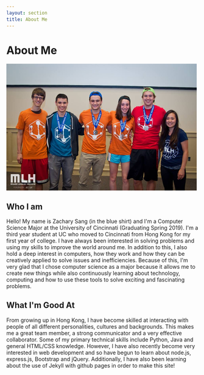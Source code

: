 ```yaml
---
layout: section
title: About Me
---
```


# About Me

<img class="no-mobile" src="web-dist/images/Hackathon_Pic.jpg" align="center" width="500"/>

## Who I am
Hello! My name is Zachary Sang (in the blue shirt) and I'm a Computer Science Major at the 
University of Cincinnati (Graduating Spring 2019). I'm a third year student at UC who moved to 
Cincinnati from Hong Kong for my first year of college. I have always been interested in solving 
problems and using my skills to improve the world around me. In addition to this, I also hold a deep 
interest in computers, how they work and how they can be creatively applied to solve issues and inefficiencies. 
Because of this, I'm very glad that I chose computer science as a major because it allows  me to create new things 
while also continuously learning about technology, computing and how to use these tools to solve exciting and fascinating problems.

## What I'm Good At
From growing up in Hong Kong, I have become skilled at interacting with people of all different personalities, 
cultures and backgrounds. This makes me a great team member, a strong communicator and a very effective collaborator. 
Some of my primary technical skills include Python, Java and general HTML/CSS knowledge. However, I have also recently 
become very interested in web development and so have begun to learn about node.js, express.js, Bootstrap and jQuery. 
Additionally, I have also been learning about the use of Jekyll with github pages in order to make this site!
